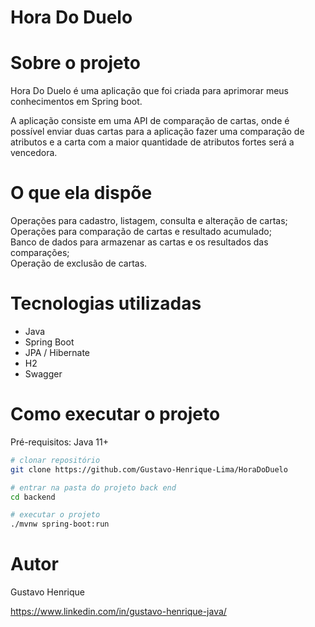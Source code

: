 # Hora Do Duelo
# Sobre o projeto

Hora Do Duelo é uma aplicação que foi criada para aprimorar meus conhecimentos em Spring boot.

A aplicação consiste em uma API  de comparação de cartas, onde é possível enviar duas cartas para a aplicação fazer uma comparação de 
atributos e a carta com a maior quantidade de atributos fortes será a vencedora. 
# O que ela dispõe
Operações para cadastro, listagem, consulta e alteração de cartas;<br>
Operações para comparação de cartas e resultado acumulado;<br>
Banco de dados para armazenar as cartas e os resultados das comparações;<br>
Operação de exclusão de cartas.

# Tecnologias utilizadas
- Java
- Spring Boot
- JPA / Hibernate
- H2
- Swagger
# Como executar o projeto
Pré-requisitos: Java 11+

```bash
# clonar repositório
git clone https://github.com/Gustavo-Henrique-Lima/HoraDoDuelo

# entrar na pasta do projeto back end
cd backend

# executar o projeto
./mvnw spring-boot:run
```

# Autor

Gustavo Henrique

https://www.linkedin.com/in/gustavo-henrique-java/
